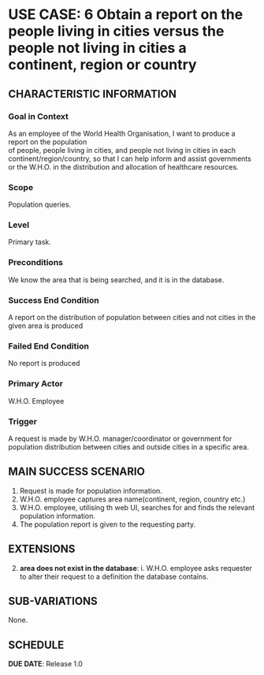 # USE CASE: 6 Obtain a report on the people living in cities versus the people not living in cities a continent, region or country 

## CHARACTERISTIC INFORMATION

### Goal in Context


As an employee of the World Health Organisation, I want to produce a report on the population<br>
of people, people living in cities, and people not living in cities in each 
continent/region/country, so that I can help inform and assist governments or the W.H.O. in the distribution and
allocation of healthcare resources.
### Scope

Population queries.

### Level

Primary task.

### Preconditions

We know the area that is being searched, and it is in the database.

### Success End Condition

A report on the distribution of population between cities and not cities in the given area is produced

### Failed End Condition

No report is produced

### Primary Actor

W.H.O. Employee

### Trigger

A request is made by W.H.O. manager/coordinator or government for population
distribution between cities and outside cities in a specific area.

## MAIN SUCCESS SCENARIO

1. Request is made for population information.
2. W.H.O. employee captures area name(continent, region, country etc.)
3. W.H.O. employee, utilising th web UI, searches for and finds the relevant 
   population information.
4. The population report is given to the requesting party.

## EXTENSIONS

2. **area does not exist in the database**:
    i. W.H.O. employee asks requester to alter their request to a definition the
       database contains.

## SUB-VARIATIONS

None.

## SCHEDULE

**DUE DATE**: Release 1.0
